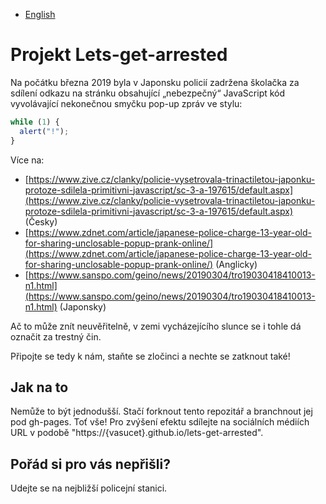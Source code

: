 - [English](README.md)

# Projekt Lets-get-arrested

Na počátku března 2019 byla v Japonsku policií zadržena školačka za sdílení odkazu na stránku obsahující „nebezpečný“ JavaScript kód vyvolávající nekonečnou smyčku pop-up zpráv ve stylu:

```js
while (1) {
  alert("!");
}
```

Více na:

- [https://www.zive.cz/clanky/policie-vysetrovala-trinactiletou-japonku-protoze-sdilela-primitivni-javascript/sc-3-a-197615/default.aspx](https://www.zive.cz/clanky/policie-vysetrovala-trinactiletou-japonku-protoze-sdilela-primitivni-javascript/sc-3-a-197615/default.aspx) (Česky)
- [https://www.zdnet.com/article/japanese-police-charge-13-year-old-for-sharing-unclosable-popup-prank-online/](https://www.zdnet.com/article/japanese-police-charge-13-year-old-for-sharing-unclosable-popup-prank-online/) (Anglicky) 
- [https://www.sanspo.com/geino/news/20190304/tro19030418410013-n1.html](https://www.sanspo.com/geino/news/20190304/tro19030418410013-n1.html) (Japonsky)


Ač to může znít neuvěřitelně, v zemi vycházejícího slunce se i tohle dá označit za trestný čin.

Připojte se tedy k nám, staňte se zločinci a nechte se zatknout také!

## Jak na to

Nemůže to být jednodušší. Stačí forknout tento repozitář a branchnout jej pod gh-pages. Toť vše! Pro zvýšení efektu sdílejte na sociálních médiích URL v podobě "https://{vasucet}.github.io/lets-get-arrested".

## Pořád si pro vás nepřišli?

Udejte se na nejbližší policejní stanici.
